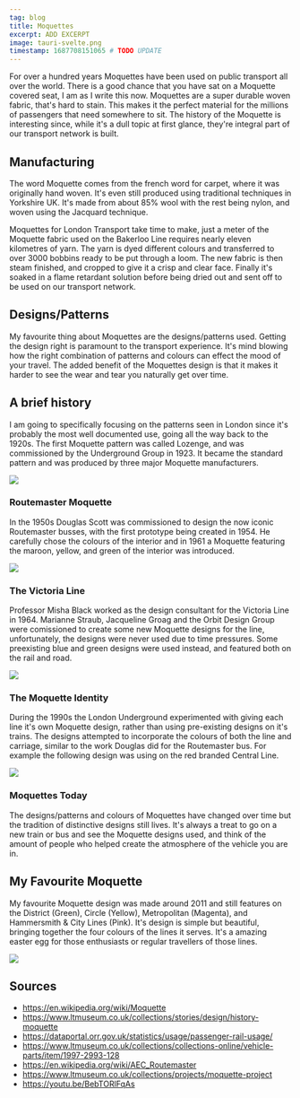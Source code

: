 ```yaml
---
tag: blog
title: Moquettes
excerpt: ADD EXCERPT
image: tauri-svelte.png
timestamp: 1687708151065 # TODO UPDATE
---
```


For over a hundred years Moquettes have been used on public transport all over the world. There is a good chance that you have sat on a Moquette covered seat, I am as I write this now. Moquettes are a super durable woven fabric, that's hard to stain. This makes it the perfect material for the millions of passengers that need somewhere to sit. The history of the Moquette is interesting since, while it's a dull topic at first glance, they're integral part of our transport network is built.

## Manufacturing

The word Moquette comes from the french word for carpet, where it was originally hand woven. It's even still produced using traditional techniques in Yorkshire UK. It's made from about 85% wool with the rest being nylon, and woven using the Jacquard technique.

Moquettes for London Transport take time to make, just a meter of the Moquette fabric used on the Bakerloo Line requires nearly eleven kilometres of yarn. The yarn is dyed different colours and transferred to over 3000 bobbins ready to be put through a loom. The new fabric is then steam finished, and cropped to give it a crisp and clear face. Finally it's soaked in a flame retardant solution before being dried out and sent off to be used on our transport network.

## Designs/Patterns 

My favourite thing about Moquettes are the designs/patterns used. Getting the design right is paramount to the transport experience. It's mind blowing how the right combination of patterns and colours can effect the mood of your travel. The added benefit of the Moquettes design is that it makes it harder to see the wear and tear you naturally get over time.

## A brief history

I am going to specifically focusing on the patterns seen in London since it's probably the most well documented use, going all the way back to the 1920s. The first Moquette pattern was called Lozenge, and was commissioned by the Underground Group in 1923. It became the standard pattern and was produced by three major Moquette manufacturers. 

![](https://www.ltmuseum.co.uk/system/files/styles/collection_item_component_600_px_wide/private/collection_item/DR00011mj.jpg?itok=-9UVefWC)


### Routemaster Moquette

In the 1950s Douglas Scott was commissioned to design the now iconic Routemaster busses, with the first prototype being created in 1954. He carefully chose the colours of the interior and in 1961 a Moquette featuring the maroon, yellow, and green of the interior was introduced.

![](https://www.ltmuseum.co.uk/system/files/styles/collection_item_component_600_px_wide/private/collection_item/i0000im5_1.jpg?itok=F8nX0TQF)

### The Victoria Line

Professor Misha Black worked as the design consultant for the Victoria Line in 1964. Marianne Straub, Jacqueline Groag and the Orbit Design Group were comissioned to create some new Moquette designs for the line, unfortunately, the designs were never used due to time pressures. Some preexisting blue and green designs were used instead, and featured both on the rail and road.

![](https://www.ltmuseum.co.uk/system/files/styles/collection_item_component_600_px_wide/private/collection_item/DR00012ak.jpg?itok=oJ8Q1Dya)

### The Moquette Identity

During the 1990s the London Underground experimented with giving each line it's own Moquette design, rather than using pre-existing designs on it's trains. The designs attempted to incorporate the colours of both the line and carriage, similar to the work Douglas did for the Routemaster bus. For example the following design was using on the red branded Central Line.

![](https://www.ltmuseum.co.uk/system/files/styles/collection_item_component_600_px_wide/private/collection_item/DR00011md.jpg?itok=RRAS-mK-)

### Moquettes Today

The designs/patterns and colours of Moquettes have changed over time but the tradition of distinctive designs still lives. It's always a treat to go on a new train or bus and see the Moquette designs used, and think of the amount of people who helped create the atmosphere of the vehicle you are in.

## My Favourite Moquette

My favourite Moquette design was made around 2011 and still features on the District (Green), Circle (Yellow), Metropolitan (Magenta), and Hammersmith & City Lines (Pink). It's design is simple but beautiful, bringing together the four colours of the lines it serves. It's a amazing easter egg for those enthusiasts or regular travellers of those lines.

![](https://www.ltmuseum.co.uk/system/files/styles/collection_item_component_600_px_wide/private/collection_item/DR00013c3.jpg?itok=kMnrs0nr)

## Sources

- https://en.wikipedia.org/wiki/Moquette
- https://www.ltmuseum.co.uk/collections/stories/design/history-moquette
- https://dataportal.orr.gov.uk/statistics/usage/passenger-rail-usage/
- https://www.ltmuseum.co.uk/collections/collections-online/vehicle-parts/item/1997-2993-128
- https://en.wikipedia.org/wiki/AEC_Routemaster
- https://www.ltmuseum.co.uk/collections/projects/moquette-project
- https://youtu.be/BebTORlFqAs
